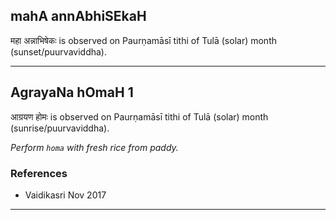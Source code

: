 ## mahA annAbhiSEkaH
महा अन्नाभिषेकः is observed on Paurṇamāsī tithi of Tulā (solar) month (sunset/puurvaviddha).



---
## AgrayaNa hOmaH 1
आग्रयण होमः is observed on Paurṇamāsī tithi of Tulā (solar) month (sunrise/puurvaviddha).

_Perform `homa` with fresh rice from paddy._
### References
* Vaidikasri Nov 2017


---
